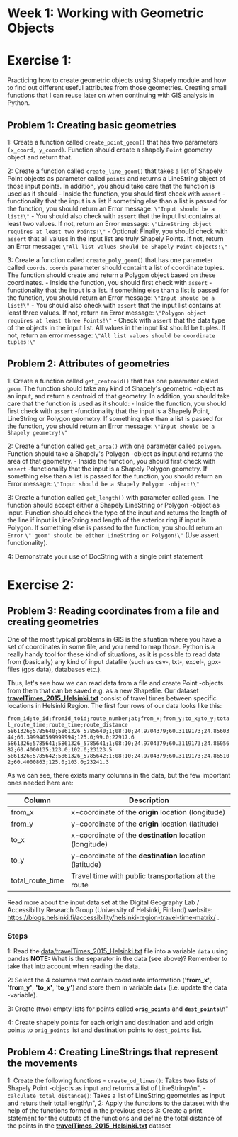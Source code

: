 # Week 1: Working with Geometric Objects
# Exercise 1:

Practicing how to create geometric objects using Shapely module and how to find out different useful attributes from those geometries. Creating small functions that I can reuse later on when continuing with GIS analysis in Python.

## Problem 1: Creating basic geometries

1: Create a function called `create_point_geom()` that has two parameters `(x_coord, y_coord)`. Function should create a shapely `Point` geometry object and return that.

2: Create a function called `create_line_geom()` that takes a list of Shapely Point objects as parameter called `points` and returns a LineString object of those input points. In addition, you should take care that the function is used as it should
    - Inside the function, you should first check with `assert` -functionality that the input is a list If something else than a list is passed for the function, you should return an Error message: `\"Input should be a list!\"`
    - You should also check with `assert` that the input list contains at least two values. If not, return an Error message: `\"LineString object requires at least two Points!\"`
    - Optional: Finally, you should check with `assert` that all values in the input list are truly Shapely Points. If not, return an Error message: `\"All list values should be Shapely Point objects!\"`

3: Create a function called `create_poly_geom()` that has one parameter called `coords`. `coords` parameter should containt a list of coordinate tuples. The function should create and return a Polygon object based on these coordinates.
    - Inside the function, you should first check with `assert` -functionality that the input is a list. If something else than a list is passed for the function, you should return an Error message: `\"Input should be a list!\"`
    - You should also check with `assert` that the input list contains at least three values. If not, return an Error message: `\"Polygon object requires at least three Points!\"`
    - Check with `assert` that the data type of the objects in the input list. All values in the input list should be tuples. If not, return an error message: `\"All list values should be coordinate tuples!\"`

## Problem 2: Attributes of geometries

1: Create a function called `get_centroid()` that has one parameter called `geom`. The function should take any kind of Shapely's geometric -object as an input, and return a centroid of that geometry. In addition, you should take care that the function is used as it should:
    - Inside the function, you should first check with `assert` -functionality that the input is a Shapely Point, LineString or Polygon geometry. If something else than a list is passed for the function, you should return an Error message: `\"Input should be a Shapely geometry!\"`

2: Create a function called `get_area()` with one parameter called `polygon`. Function should take a Shapely's Polygon -object as input and returns the area of that geometry.
    - Inside the function, you should first check with `assert` -functionality that the input is a Shapely Polygon geometry. If something else than a list is passed for the function, you should return an Error message: `\"Input should be a Shapely Polygon -object!\"`

3: Create a function called `get_length()` with parameter called `geom`. The function should accept either a Shapely LineString or Polygon -object as input. Function should check the type of the input and returns the length of the line if input is LineString and length of the exterior ring if input is Polygon. If something else is passed to the function, you should return an `Error` `\"'geom' should be either LineString or Polygon!\"` (Use assert functionality).

4: Demonstrate your use of DocString with a single print statement

# Exercise 2:

## Problem 3: Reading coordinates from a file and creating geometries

One of the most typical problems in GIS is the situation where you have a set of coordinates in some file, and you need to map those. Python is a really handy tool for these kind of situations, as it is possible to read data from (basically) any kind of input datafile (such as csv-, txt-, excel-, gpx-files (gps data), databases etc.).

Thus, let's see how we can read data from a file and create Point -objects from them that can be saved e.g. as a new Shapefile. Our dataset **[travelTimes_2015_Helsinki.txt](data/travelTimes_2015_Helsinki.txt)** consist of travel times between specific locations in Helsinki Region. The first four rows of our data looks like this:

`from_id;to_id;fromid_toid;route_number;at;from_x;from_y;to_x;to_y;total_route_time;route_time;route_distance`
`5861326;5785640;5861326_5785640;1;08:10;24.9704379;60.3119173;24.8560344;60.399940599999994;125.0;99.0;22917.6`
`5861326;5785641;5861326_5785641;1;08:10;24.9704379;60.3119173;24.8605682;60.4000135;123.0;102.0;23123.5`
`5861326;5785642;5861326_5785642;1;08:10;24.9704379;60.3119173;24.865102;60.4000863;125.0;103.0;23241.3`

As we can see, there exists many columns in the data, but the few important ones needed here are:

| Column | Description |
|--------|-------------|
| from_x | x-coordinate of the **origin** location (longitude) |
| from_y | y-coordinate of the **origin** location (latitude) |
| to_x   | x-coordinate of the **destination** location (longitude)|
| to_y   | y-coordinate of the **destination** location (latitude) |
| total_route_time | Travel time with public transportation at the route |

Read more about the input data set at the Digital Geography Lab / Accessibility Research Group (University of Helsinki, Finland) website: https://blogs.helsinki.fi/accessibility/helsinki-region-travel-time-matrix/ .

### Steps
1: Read the [data/travelTimes_2015_Helsinki.txt](data/travelTimes_2015_Helsinki.txt) file into a variable **`data`** using  pandas
**NOTE:** What is the separator in the data (see above)? Remember to take that into account when reading the data.

2: Select the 4 columns that contain coordinate information (**'from_x'**, **'from_y'**, **'to_x'**, **'to_y'**) and store them in variable **`data`** (i.e. update the data -variable).

3: Create (two) empty lists for points called **`orig_points`** and **`dest_points`**\n"

4: Create shapely points for each origin and destination and add origin points to `orig_points` list and destination points to `dest_points` list.

## Problem 4: Creating LineStrings that represent the movements

1: Create the following functions
    - `create_od_lines()`: Takes two lists of Shapely Point -objects as input and returns a list of LineStrings\n",
    - `calculate_total_distance()`: Takes a list of LineString geometries as input and returs their total length\n",
2: Apply the functions to the dataset with the help of the functions formed in the previous steps
3: Create a print statement for the outputs of the functions and define the total distance of the points in the **[travelTimes_2015_Helsinki.txt](data/travelTimes_2015_Helsinki.txt)** dataset
